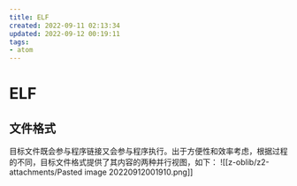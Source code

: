 ```yaml
---
title: ELF
created: 2022-09-11 02:13:34
updated: 2022-09-12 00:19:11
tags: 
- atom
---
```

# ELF

## 文件格式

目标文件既会参与程序链接又会参与程序执行。出于方便性和效率考虑，根据过程的不同，目标文件格式提供了其内容的两种并行视图，如下：
![[z-oblib/z2-attachments/Pasted image 20220912001910.png]]
